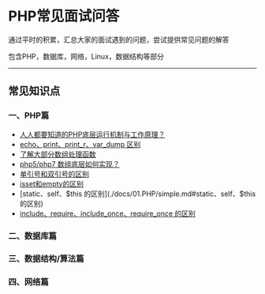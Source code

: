 # PHP常见面试问答

通过平时的积累，汇总大家的面试遇到的问题，尝试提供常见问题的解答

包含PHP，数据库，网络，Linux，数据结构等部分

----

## 常见知识点

### 一、PHP篇
- [人人都要知道的PHP底层运行机制与工作原理？](https://segmentfault.com/a/1190000015700130)
- [echo、print、print_r、var_dump 区别](./docs/01.PHP/simple.md#echoprintprint_rvar_dump-区别)
- [了解大部分数组处理函数](https://www.php.net/manual/zh/ref.array.php)
- [php5/php7 数组底层如何实现？](./docs/01.PHP/php_array.md)
- [单引号和双引号的区别](./docs/01.PHP/simple.md#单引号和双引号的区别)
- [isset和empty的区别](./docs/01.PHP/simple.md#isset和empty的区别)
- [static、self、$this 的区别](./docs/01.PHP/simple.md#static、self、$this的区别)
- [include、require、include_once、require_once 的区别](./docs/01.PHP/simple.md#include、require、include_once、require_once的区别)


### 二、数据库篇

### 三、数据结构/算法篇

### 四、网络篇

